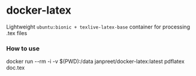 # docker-latex

Lightweight `ubuntu:bionic + texlive-latex-base` container for processing .tex files

### How to use

docker run --rm -i -v $(PWD):/data janpreet/docker-latex:latest pdflatex doc.tex
